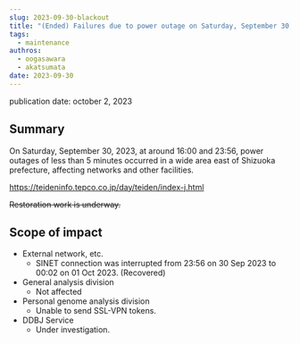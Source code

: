 ```yaml
---
slug: 2023-09-30-blackout
title: "(Ended) Failures due to power outage on Saturday, September 30, 2023"
tags:
  - maintenance
authros:
  - oogasawara
  - akatsumata
date: 2023-09-30
---
```


publication date: october 2, 2023


## Summary

On Saturday, September 30, 2023, at around 16:00 and 23:56, power outages of less than 5 minutes occurred in a wide area east of Shizuoka prefecture, affecting networks and other facilities.

https://teideninfo.tepco.co.jp/day/teiden/index-j.html

~~Restoration work is underway.~~


## Scope of impact

- External network, etc.
    - SINET connection was interrupted from 23:56 on 30 Sep 2023 to 00:02 on 01 Oct 2023. (Recovered)
- General analysis division
    - Not affected
- Personal genome analysis division
    - Unable to send SSL-VPN tokens.
- DDBJ Service
    - Under investigation.

